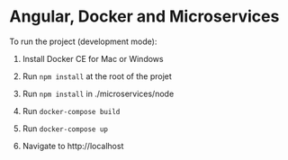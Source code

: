 # Angular, Docker and Microservices

To run the project (development mode):

1. Install Docker CE for Mac or Windows

1. Run `npm install` at the root of the projet

1. Run `npm install` in ./microservices/node

1. Run `docker-compose build`

1. Run `docker-compose up`

1. Navigate to http://localhost